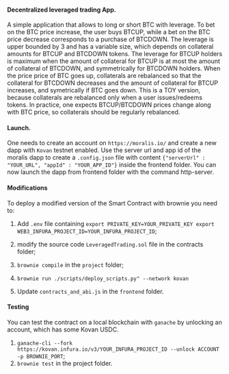 #### Decentralized leveraged trading App.
A simple application that allows to long or short BTC with leverage. To bet on the BTC price increase, the user buys BTCUP, while a bet on the BTC price decrease corresponds to a purchase of BTCDOWN. The leverage is upper bounded by 3 and has a variable size, which depends on collateral amounts for BTCUP and BTCDOWN tokens. The leverage for BTCUP holders is maximum when the amount of collateral for BTCUP is at most the amount of collateral of BTCDOWN, and symmetrically for BTCDOWN holders. When the price price of BTC goes up, collaterals are rebalanced so that the collateral for BTCDOWN decreases and the amount of collateral for BTCUP increases, and symetrically if BTC goes down. This is a TOY version, because collaterals are rebalanced only when a user issues/redeems tokens. In practice, one expects BTCUP/BTCDOWN prices change along with BTC price, so collaterals should be regularly rebalanced.

#### Launch.
One needs to create an account on `https://moralis.io/` and create a new dapp with `Kovan` testnet enabled. Use the
server url and app id of the moralis dapp to create a `.config.json` file with content
`{"serverUrl" : "YOUR_URL", "appId" : "YOUR_APP_ID"}` inside the frontend folder. You can now launch the dapp from
frontend folder with the command http-server.


#### Modifications
To deploy a modified version of the Smart Contract with brownie you need to:

1. Add `.env` file containing `export PRIVATE_KEY=YOUR_PRIVATE_KEY export WEB3_INFURA_PROJECT_ID=YOUR_INFURA_PROJECT_ID`;

2. modify the source code `LeveragedTrading.sol` file in the contracts folder;

3. `brownie compile` in the `project` folder;

4. `brownie run ./scripts/deploy_scripts.py" --network kovan`

5. Update `contracts_and_abi.js` in the `frontend` folder.

#### Testing
You can test the contract on a local blockchain with `ganache` by unlocking an account, which has some Kovan USDC.
1. `ganache-cli --fork https://kovan.infura.io/v3/YOUR_INFURA_PROJECT_ID --unlock ACCOUNT -p BROWNIE_PORT`;
2. `brownie test` in the project folder.
